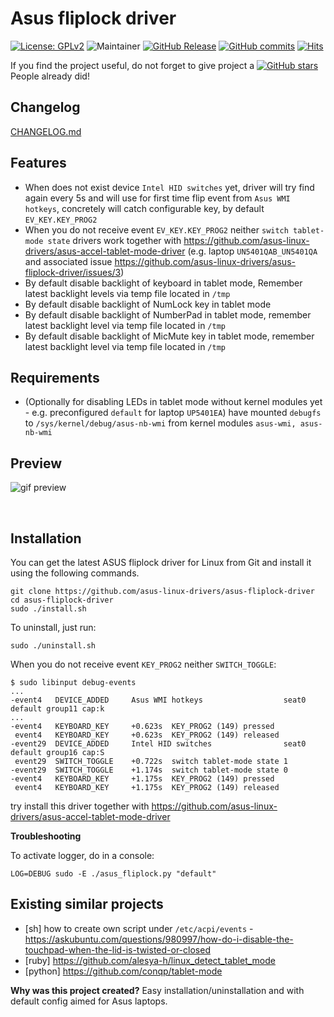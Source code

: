 # Asus fliplock driver

[![License: GPLv2](https://img.shields.io/badge/License-GPL_v2-blue.svg)](https://www.gnu.org/licenses/old-licenses/gpl-2.0.en.html)
![Maintainer](https://img.shields.io/badge/maintainer-ldrahnik-blue)
[![GitHub Release](https://img.shields.io/github/release/asus-linux-drivers/asus-fliplock-driver.svg?style=flat)](https://github.com/asus-linux-drivers/asus-fliplock-driver/releases)
[![GitHub commits](https://img.shields.io/github/commits-since/asus-linux-drivers/asus-fliplock-driver/v1.1.0.svg)](https://GitHub.com/asus-linux-drivers/asus-fliplock-driver/commit/)
[![Hits](https://hits.seeyoufarm.com/api/count/incr/badge.svg?url=https%3A%2F%2Fgithub.com%2Fasus-linux-drivers%2Fasus-fliplock-driver&count_bg=%2379C83D&title_bg=%23555555&icon=&icon_color=%23E7E7E7&title=hits&edge_flat=false)](https://hits.seeyoufarm.com)

If you find the project useful, do not forget to give project a [![GitHub stars](https://img.shields.io/github/stars/asus-linux-drivers/asus-fliplock-driver.svg?style=flat-square)](https://github.com/asus-linux-drivers/asus-fliplock-driver/stargazers) People already did!

## Changelog

[CHANGELOG.md](CHANGELOG.md)

## Features

- When does not exist device `Intel HID switches` yet, driver will try find again every 5s and will use for first time flip event from `Asus WMI hotkeys`, concretely will catch configurable key, by default `EV_KEY.KEY_PROG2`
- When you do not receive event `EV_KEY.KEY_PROG2` neither `switch tablet-mode state` drivers work together with https://github.com/asus-linux-drivers/asus-accel-tablet-mode-driver (e.g. laptop `UN5401QAB_UN5401QA` and associated issue https://github.com/asus-linux-drivers/asus-fliplock-driver/issues/3)
- By default disable backlight of keyboard in tablet mode, Remember latest backlight levels via temp file located in `/tmp`
- By default disable backlight of NumLock key in tablet mode
- By default disable backlight of NumberPad in tablet mode, remember latest backlight level via temp file located in `/tmp`
- By default disable backlight of MicMute key in tablet mode, remember latest backlight level via temp file located in `/tmp`

## Requirements

- (Optionally for disabling LEDs in tablet mode without kernel modules yet - e.g. preconfigured `default` for laptop `UP5401EA`) have mounted `debugfs` to `/sys/kernel/debug/asus-nb-wmi` from kernel modules `asus-wmi, asus-nb-wmi`

## Preview

![gif preview](./preview.gif)

<br/>


## Installation

You can get the latest ASUS fliplock driver for Linux from Git and install it using the following commands.
```
git clone https://github.com/asus-linux-drivers/asus-fliplock-driver
cd asus-fliplock-driver
sudo ./install.sh
```

To uninstall, just run:
```
sudo ./uninstall.sh
```

When you do not receive event `KEY_PROG2` neither `SWITCH_TOGGLE`:

```
$ sudo libinput debug-events
...
-event4   DEVICE_ADDED     Asus WMI hotkeys                  seat0 default group11 cap:k
...
-event4   KEYBOARD_KEY     +0.623s	KEY_PROG2 (149) pressed
 event4   KEYBOARD_KEY     +0.623s	KEY_PROG2 (149) released
-event29  DEVICE_ADDED     Intel HID switches                seat0 default group16 cap:S
 event29  SWITCH_TOGGLE    +0.722s	switch tablet-mode state 1
-event29  SWITCH_TOGGLE    +1.174s	switch tablet-mode state 0
-event4   KEYBOARD_KEY     +1.175s	KEY_PROG2 (149) pressed
 event4   KEYBOARD_KEY     +1.175s	KEY_PROG2 (149) released
```

try install this driver together with https://github.com/asus-linux-drivers/asus-accel-tablet-mode-driver


**Troubleshooting**

To activate logger, do in a console:
```
LOG=DEBUG sudo -E ./asus_fliplock.py "default"
```

## Existing similar projects

- [sh] how to create own script under `/etc/acpi/events` - https://askubuntu.com/questions/980997/how-do-i-disable-the-touchpad-when-the-lid-is-twisted-or-closed
- [ruby] https://github.com/alesya-h/linux_detect_tablet_mode
- [python] https://github.com/conqp/tablet-mode

**Why was this project created?** Easy installation/uninstallation and with default config aimed for Asus laptops.
